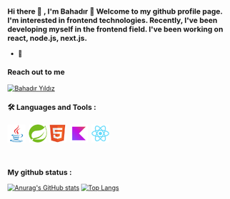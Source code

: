 ### Hi there 👋 , I'm   Bahadır 🙂 Welcome to my github profile page. I'm interested in frontend technologies. Recently, I've been developing myself in the frontend field. I've been working on react, node.js, next.js.




- 🌱 

### Reach out to me 

<p align="left">
<a href="https://www.linkedin.com/in/bahadır-yıldız-2995a1200/" target="blank"><img align="center" src="https://unpkg.com/simple-icons@v6/icons/linkedin.svg" alt="Bahadır Yıldız" height="30" widht="40" /></a>
</p>

### :hammer_and_wrench: Languages and Tools :
###
<div>
  
   <img src="https://github.com/devicons/devicon/blob/master/icons/java/java-original.svg" title="java" alt="java" width="40" height="40"/>&nbsp;
  <img src="https://github.com/devicons/devicon/blob/master/icons/spring/spring-original.svg" title="spring" alt="spring" width="40" height="40"/>
  <img src="https://github.com/devicons/devicon/blob/master/icons/html5/html5-original.svg" title="HTML5" alt="HTML" width="40" height="40"/>&nbsp; 
  <img src="https://github.com/devicons/devicon/blob/master/icons/kotlin/kotlin-original.svg" title="kotlin" alt="kotlin" width="40" height="40"/>&nbsp;
  <img src="https://github.com/devicons/devicon/blob/master/icons/react/react-original.svg" title="react" alt="react" width="40" height="40" />&nbsp;
</div>

</br>

### My github status :
[![Anurag's GitHub stats](https://github-readme-stats.vercel.app/api?username=bhdrYildiz)](https://github.com/anuraghazra/github-readme-stats)
[![Top Langs](https://github-readme-stats.vercel.app/api/top-langs/?username=bhdrYildiz)](https://github.com/anuraghazra/github-readme-stats)
